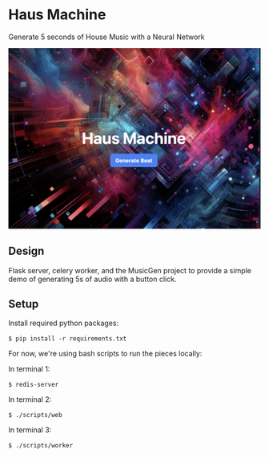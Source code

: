 # Haus Machine

Generate 5 seconds of House Music with a Neural Network

![Screenshot](screenshot.png)

## Design

Flask server, celery worker, and the MusicGen project to provide a simple
demo of generating 5s of audio with a button click.

## Setup

Install required python packages:
```
$ pip install -r requirements.txt 
```

For now, we're using bash scripts to run the pieces locally:

In terminal 1: 
```
$ redis-server
```

In terminal 2:
```
$ ./scripts/web
```

In terminal 3:
```
$ ./scripts/worker
```